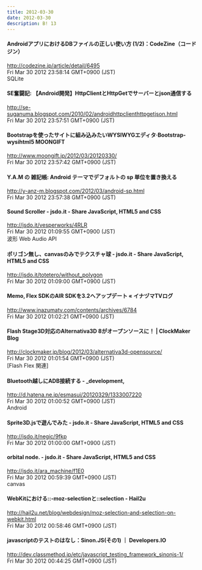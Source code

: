 ```yaml
---
title: 2012-03-30
date: 2012-03-30
description: B! 13
---
```


#### AndroidアプリにおけるDBファイルの正しい使い方 (1/2)：CodeZine（コードジン）
http://codezine.jp/article/detail/6495<br>
Fri Mar 30 2012 23:58:14 GMT+0900 (JST)<br>
SQLite


#### SE奮闘記: 【Android開発】HttpClientとHttpGetでサーバーとjson通信する
http://se-suganuma.blogspot.com/2010/02/androidhttpclienthttpgetjson.html<br>
Fri Mar 30 2012 23:57:51 GMT+0900 (JST)<br>


#### Bootstrapを使ったサイトに組み込みたいWYSIWYGエディタ·Bootstrap-wysihtml5 MOONGIFT
http://www.moongift.jp/2012/03/20120330/<br>
Fri Mar 30 2012 23:57:42 GMT+0900 (JST)<br>


#### Y.A.M の 雑記帳: Android テーマでデフォルトの sp 単位を置き換える
http://y-anz-m.blogspot.com/2012/03/android-sp.html<br>
Fri Mar 30 2012 23:57:38 GMT+0900 (JST)<br>


#### Sound Scroller - jsdo.it - Share JavaScript, HTML5 and CSS
http://jsdo.it/vesperworks/4RLR<br>
Fri Mar 30 2012 01:09:55 GMT+0900 (JST)<br>
波形 Web Audio API


#### ポリゴン無し、canvasのみでテクスチャ球 - jsdo.it - Share JavaScript, HTML5 and CSS
http://jsdo.it/totetero/without_polygon<br>
Fri Mar 30 2012 01:09:00 GMT+0900 (JST)<br>


#### Memo, Flex SDKのAIR SDKを3.2へアップデート « イナヅマTVログ
http://www.inazumatv.com/contents/archives/6784<br>
Fri Mar 30 2012 01:02:21 GMT+0900 (JST)<br>


####   Flash Stage3D対応のAlternativa3D 8がオープンソースに！ | ClockMaker Blog
http://clockmaker.jp/blog/2012/03/alternativa3d-opensource/<br>
Fri Mar 30 2012 01:01:54 GMT+0900 (JST)<br>
[Flash Flex 関連]


#### Bluetooth越しにADB接続する - _development,
http://d.hatena.ne.jp/esmasui/20120329/1333007220<br>
Fri Mar 30 2012 01:00:52 GMT+0900 (JST)<br>
Android


#### Sprite3D.jsで遊んでみた - jsdo.it - Share JavaScript, HTML5 and CSS
http://jsdo.it/negic/9fkp<br>
Fri Mar 30 2012 01:00:00 GMT+0900 (JST)<br>


#### orbital node. - jsdo.it - Share JavaScript, HTML5 and CSS
http://jsdo.it/ara_machine/f1E0<br>
Fri Mar 30 2012 00:59:39 GMT+0900 (JST)<br>
canvas


#### WebKitにおける::-moz-selectionと::selection - Hail2u
http://hail2u.net/blog/webdesign/moz-selection-and-selection-on-webkit.html<br>
Fri Mar 30 2012 00:58:46 GMT+0900 (JST)<br>


#### javascriptのテストのはなし：Sinon.JS(その1) ｜ Developers.IO
http://dev.classmethod.jp/etc/javascript_testing_framework_sinonjs-1/<br>
Fri Mar 30 2012 00:44:25 GMT+0900 (JST)<br>


